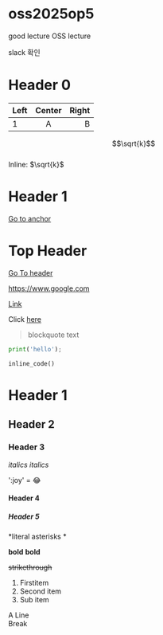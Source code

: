 # oss2025op5
good lecture
OSS lecture 

slack 확인

# Header 0

|Left |Center |Right
|:----|:----:|----:|
|1 |A |B |

$$\sqrt{k}$$  
Inline: $\sqrt{k}$
# Header 1
<a id="anchor"></a>
[Go to anchor](#anchor)

# Top Header
[Go To header](#Top-Header)

https://www.google.com

[Link](https://www.google.com "optional title")

Click [here][id]

[id]:https://www.google.com

> blockquote text

```python
print('hello');
```

`inline_code()`

Header 1
========

Header 2
--------

### Header 3


*italics*
_italics_

':joy' = 😂

#### Header 4

##### Header 5


\*literal asterisks \*

**bold**
__bold__

~~strikethrough~~

1. Firstitem
2. Second item
 1. Sub item


A 
Line  
Break

